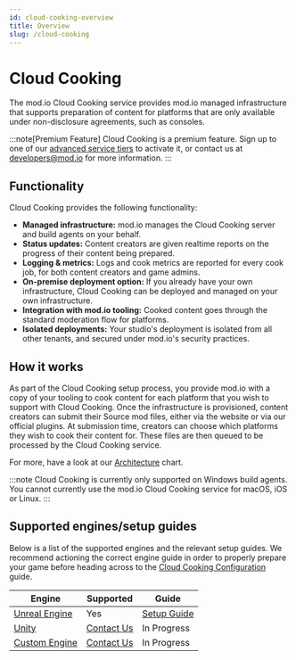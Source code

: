 ```yaml
---
id: cloud-cooking-overview
title: Overview
slug: /cloud-cooking
---
```


# Cloud Cooking

The mod.io Cloud Cooking service provides mod.io managed infrastructure that supports preparation of content for platforms that are only available under non-disclosure agreements, such as consoles.

:::note[Premium Feature]
Cloud Cooking is a premium feature. Sign up to one of our [advanced service tiers](https://mod.io/pricing) to activate it, or contact us at developers@mod.io for more information.
:::

## Functionality

Cloud Cooking provides the following functionality:

* **Managed infrastructure:** mod.io manages the Cloud Cooking server and build agents on your behalf.
* **Status updates:** Content creators are given realtime reports on the progress of their content being prepared.
* **Logging & metrics:** Logs and cook metrics are reported for every cook job, for both content creators and game admins.
* **On-premise deployment option:** If you already have your own infrastructure, Cloud Cooking can be deployed and managed on your own infrastructure.
* **Integration with mod.io tooling:** Cooked content goes through the standard moderation flow for platforms.
* **Isolated deployments:** Your studio's deployment is isolated from all other tenants, and secured under mod.io's security practices.

## How it works

As part of the Cloud Cooking setup process, you provide mod.io with a copy of your tooling to cook content for each platform that you wish to support with Cloud Cooking. Once the infrastructure is provisioned, content creators can submit their Source mod files, either via the website or via our official plugins. At submission time, creators can choose which platforms they wish to cook their content for. These files are then queued to be processed by the Cloud Cooking service. 

For more, have a look at our [Architecture](/cloud-cooking/architecture) chart.

:::note
Cloud Cooking is currently only supported on Windows build agents. You cannot currently use the mod.io Cloud Cooking service for macOS, iOS or Linux.
:::

## Supported engines/setup guides

Below is a list of the supported engines and the relevant setup guides. We recommend actioning the correct engine guide in order to properly prepare your game before heading across to the [Cloud Cooking Configuration](/cloud-cooking/configuration) guide.

| Engine    | Supported | Guide |
| -------- | ------- | ------- |
| [Unreal Engine](/unreal)  | Yes    | [Setup Guide](/unreal/cloud-cooking)    |
| [Unity](/unity) | [Contact Us](mailto:developers@mod.io)     | In Progress   |
| [Custom Engine](/cppsdk)   | [Contact Us](mailto:developers@mod.io)    | In Progress   |

